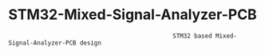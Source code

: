 # STM32-Mixed-Signal-Analyzer-PCB
                                                  STM32 based Mixed-Signal-Analyzer-PCB design



